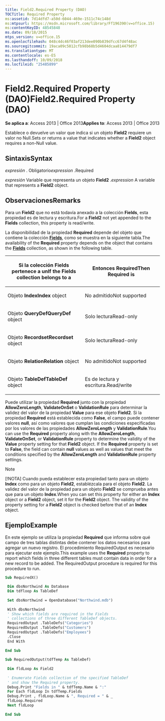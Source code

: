 ```yaml
---
title: Field2.Required Property (DAO)
TOCTitle: Required Property
ms:assetid: 7d14dfd7-a50d-6044-469e-1511c74c148d
ms:mtpsurl: https://msdn.microsoft.com/library/Ff196390(v=office.15)
ms:contentKeyID: 48545848
ms.date: 09/18/2015
mtps_version: v=office.15
ms.openlocfilehash: 048c4dc46f03af213dee090b839dfcc67d4f48ac
ms.sourcegitcommit: 19aca09c5812cfb98b68b5d4604dcaa814479df7
ms.translationtype: MT
ms.contentlocale: es-ES
ms.lasthandoff: 10/09/2018
ms.locfileid: "25485899"
---
```

# <a name="field2required-property-dao"></a><span data-ttu-id="0551e-102">Field2.Required Property (DAO)</span><span class="sxs-lookup"><span data-stu-id="0551e-102">Field2.Required Property (DAO)</span></span>


<span data-ttu-id="0551e-103">**Se aplica a**: Access 2013 | Office 2013</span><span class="sxs-lookup"><span data-stu-id="0551e-103">**Applies to**: Access 2013 | Office 2013</span></span>


<span data-ttu-id="0551e-104">Establece o devuelve un valor que indica si un objeto **Field2** requiere un valor no Null.</span><span class="sxs-lookup"><span data-stu-id="0551e-104">Sets or returns a value that indicates whether a **Field2** object requires a non-Null value.</span></span>

## <a name="syntax"></a><span data-ttu-id="0551e-105">Sintaxis</span><span class="sxs-lookup"><span data-stu-id="0551e-105">Syntax</span></span>

<span data-ttu-id="0551e-106">*expresión* . Obligatorio</span><span class="sxs-lookup"><span data-stu-id="0551e-106">*expression* .Required</span></span>

<span data-ttu-id="0551e-107">*expresión* Variable que representa un objeto **Field2** .</span><span class="sxs-lookup"><span data-stu-id="0551e-107">*expression* A variable that represents a **Field2** object.</span></span>

## <a name="remarks"></a><span data-ttu-id="0551e-108">Observaciones</span><span class="sxs-lookup"><span data-stu-id="0551e-108">Remarks</span></span>

<span data-ttu-id="0551e-109">Para un **Field2** que no está todavía anexado a la colección **Fields**, esta propiedad es de lectura y escritura.</span><span class="sxs-lookup"><span data-stu-id="0551e-109">For a **Field2** not yet appended to the **Fields** collection, this property is read/write.</span></span>

<span data-ttu-id="0551e-110">La disponibilidad de la propiedad **Required** depende del objeto que contiene la colección **[Fields](fields-collection-dao.md)**, como se muestra en la siguiente tabla.</span><span class="sxs-lookup"><span data-stu-id="0551e-110">The availability of the **Required** property depends on the object that contains the **[Fields](fields-collection-dao.md)** collection, as shown in the following table.</span></span>

<table>
<colgroup>
<col style="width: 50%" />
<col style="width: 50%" />
</colgroup>
<thead>
<tr class="header">
<th><p><span data-ttu-id="0551e-111">Si la colección Fields pertenece a un</span><span class="sxs-lookup"><span data-stu-id="0551e-111">If the Fields collection belongs to a</span></span></p></th>
<th><p><span data-ttu-id="0551e-112">Entonces Required</span><span class="sxs-lookup"><span data-stu-id="0551e-112">Then Required is</span></span></p></th>
</tr>
</thead>
<tbody>
<tr class="odd">
<td><p><span data-ttu-id="0551e-113">							Objeto <strong>Index</strong></span><span class="sxs-lookup"><span data-stu-id="0551e-113"><strong>Index</strong> object</span></span></p></td>
<td><p><span data-ttu-id="0551e-114">No admitido</span><span class="sxs-lookup"><span data-stu-id="0551e-114">Not supported</span></span></p></td>
</tr>
<tr class="even">
<td><p><span data-ttu-id="0551e-115">							Objeto <strong>QueryDef</strong></span><span class="sxs-lookup"><span data-stu-id="0551e-115"><strong>QueryDef</strong> object</span></span></p></td>
<td><p><span data-ttu-id="0551e-116">Solo lectura</span><span class="sxs-lookup"><span data-stu-id="0551e-116">Read-only</span></span></p></td>
</tr>
<tr class="odd">
<td><p><span data-ttu-id="0551e-117">							Objeto <strong>Recordset</strong></span><span class="sxs-lookup"><span data-stu-id="0551e-117"><strong>Recordset</strong> object</span></span></p></td>
<td><p><span data-ttu-id="0551e-118">Solo lectura</span><span class="sxs-lookup"><span data-stu-id="0551e-118">Read-only</span></span></p></td>
</tr>
<tr class="even">
<td><p><span data-ttu-id="0551e-119">							Objeto <strong>Relation</strong></span><span class="sxs-lookup"><span data-stu-id="0551e-119"><strong>Relation</strong> object</span></span></p></td>
<td><p><span data-ttu-id="0551e-120">No admitido</span><span class="sxs-lookup"><span data-stu-id="0551e-120">Not supported</span></span></p></td>
</tr>
<tr class="odd">
<td><p><span data-ttu-id="0551e-121">							Objeto <strong>TableDef</strong></span><span class="sxs-lookup"><span data-stu-id="0551e-121"><strong>TableDef</strong> object</span></span></p></td>
<td><p><span data-ttu-id="0551e-122">Es de lectura y escritura.</span><span class="sxs-lookup"><span data-stu-id="0551e-122">Read/write</span></span></p></td>
</tr>
</tbody>
</table>


<span data-ttu-id="0551e-p101">Puede utilizar la propiedad **Required** junto con la propiedad **AllowZeroLength**, **ValidateOnSet** o **ValidationRule** para determinar la validez del valor de la propiedad **Value** para ese objeto **Field2**. Si la propiedad **Required** está establecida como **False**, el campo puede contener valores **null**, así como valores que cumplan las condiciones especificadas por los valores de las propiedades **AllowZeroLength** y **ValidationRule**.</span><span class="sxs-lookup"><span data-stu-id="0551e-p101">You can use the **Required** property along with the **AllowZeroLength**, **ValidateOnSet**, or **ValidationRule** property to determine the validity of the **Value** property setting for that **Field2** object. If the **Required** property is set to **False**, the field can contain **null** values as well as values that meet the conditions specified by the **AllowZeroLength** and **ValidationRule** property settings.</span></span>


> [!NOTE]
> <P><span data-ttu-id="0551e-p102">[!NOTA] Cuando pueda establecer esta propiedad tanto para un objeto <STRONG>Index</STRONG> como para un objeto <STRONG>Field2</STRONG>, establézcala para el objeto <STRONG>Field2</STRONG>. La validez del valor de la propiedad para un objeto <STRONG>Field2</STRONG> se comprueba antes que para un objeto <STRONG>Index</STRONG>.</span><span class="sxs-lookup"><span data-stu-id="0551e-p102">When you can set this property for either an <STRONG>Index</STRONG> object or a <STRONG>Field2</STRONG> object, set it for the <STRONG>Field2</STRONG> object. The validity of the property setting for a <STRONG>Field2</STRONG> object is checked before that of an <STRONG>Index</STRONG> object.</span></span></P>



## <a name="example"></a><span data-ttu-id="0551e-127">Ejemplo</span><span class="sxs-lookup"><span data-stu-id="0551e-127">Example</span></span>

<span data-ttu-id="0551e-p103">En este ejemplo se utiliza la propiedad **Required** que informa sobre qué campo de tres tablas distintas debe contener los datos necesarios para agregar un nuevo registro. El procedimiento RequiredOutput es necesario para ejecutar este ejemplo.</span><span class="sxs-lookup"><span data-stu-id="0551e-p103">This example uses the **Required** property to report which fields in three different tables must contain data in order for a new record to be added. The RequiredOutput procedure is required for this procedure to run.</span></span>

```vb 
Sub RequiredX() 
 
 Dim dbsNorthwind As Database 
 Dim tdfloop As TableDef 
 
 Set dbsNorthwind = OpenDatabase("Northwind.mdb") 
 
 With dbsNorthwind 
 ' Show which fields are required in the Fields 
 ' collections of three different TableDef objects. 
 RequiredOutput .TableDefs("Categories") 
 RequiredOutput .TableDefs("Customers") 
 RequiredOutput .TableDefs("Employees") 
 .Close 
 End With 
 
End Sub 
 
Sub RequiredOutput(tdfTemp As TableDef) 
 
 Dim fldLoop As Field2 
 
 ' Enumerate Fields collection of the specified TableDef 
 ' and show the Required property. 
 Debug.Print "Fields in " & tdfTemp.Name & ":" 
 For Each fldLoop In tdfTemp.Fields 
 Debug.Print , fldLoop.Name & ", Required = " & _ 
 fldLoop.Required 
 Next fldLoop 
 
End Sub 
 
```

